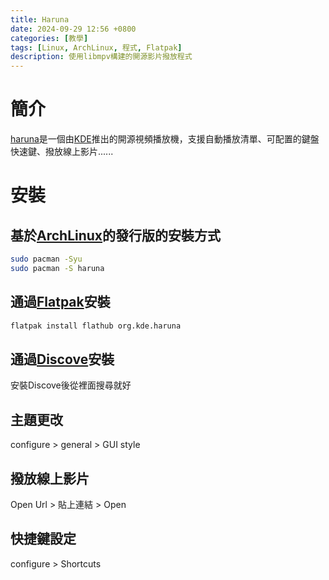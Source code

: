```yaml
---
title: Haruna
date: 2024-09-29 12:56 +0800
categories: [教學]
tags: [Linux, ArchLinux, 程式, Flatpak]
description: 使用libmpv構建的開源影片撥放程式
---
```


# 簡介
[haruna](https://haruna.kde.org/)是一個由[KDE](https://kde.org/zh-tw/)推出的開源視頻播放機，支援自動播放清單、可配置的鍵盤快速鍵、撥放線上影片...... <br>

# 安裝
## 基於[ArchLinux](https://archlinux.org/)的發行版的安裝方式
```bash
sudo pacman -Syu
sudo pacman -S haruna
```

## 通過[Flatpak](https://www.flatpak.org/)安裝
```bash
flatpak install flathub org.kde.haruna
```

## 通過[Discove](https://apps.kde.org/zh-tw/discover/)安裝
安裝Discove後從裡面搜尋就好 <br>

## 主題更改
configure > general > GUI style <br>

## 撥放線上影片
Open Url > 貼上連結 > Open <br>

## 快捷鍵設定
configure > Shortcuts <br>
